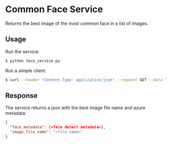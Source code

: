 # Common Face Service
Returns the best image of the most common face in a list of images.

## Usage
Run the service:
```bash
$ python face_service.py
```
Run a simple client:
```bash
$ curl --header "Content-Type: application/json" --request GET --data "{\"images\":[<list of images>]}" http://127.0.0.1:5000/common_faces
```

## Response
The service returns a json with the best image file name and azure metadata:
```json
{
  "face_metadata": {<face detect metadata>},
  "image_file_name": "<file name>"
}
```
